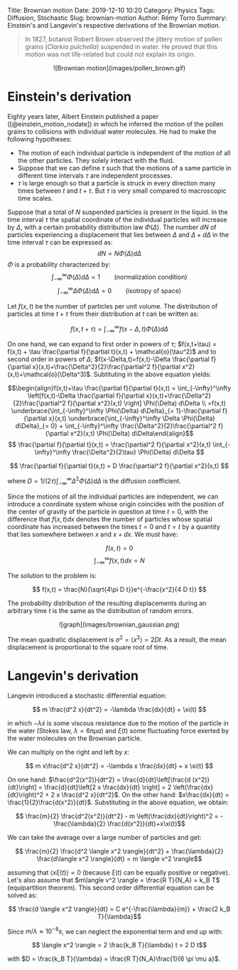 Title: Brownian motion 
Date: 2019-12-10 10:20
Category: Physics
Tags: Diffusion, Stochastic
Slug: brownian-motion
Author: Rémy Torro
Summary: Einstein's and Langevin's respective derivations of the Brownian motion.

> In 1827, botanist Robert Brown observed the jittery motion of pollen grains (*Clarkia pulchella*) suspended in water. He proved that this motion was not life-related but could not explain its origin. 


<center>![Brownian motion](images/pollen_brown.gif)</center>

# Einstein's derivation

Eighty years later, Albert Einstein published a paper ([@einstein_motion_nodate]) in which he inferred the motion of the pollen grains to collisions with individual water molecules. He had to make the following hypotheses:

* The motion of each individual particle is independent of the motion of all the other particles. They solely interact with the fluid. 
* Suppose that we can define $\tau$ such that the motions of a same particle in different time intervals $\tau$ are independent processes. 
* $\tau$ is large enough so that a particle is struck in every direction many times between $t$ and $t+\tau$. But $\tau$ is very small compared to macroscopic time scales.

Suppose that a total of $N$ suspended particles is present in the liquid. In the time interval $\tau$ the spatial coordinate of the individual particles will increase by $\Delta$, with a certain probability distribution law $\Phi(\Delta)$. The number $d N$ of particles experiencing a displacement that lies between $\Delta$ and $\Delta + d\Delta$ in the time interval $\tau$ can be expressed as: 
$$ dN = N \Phi(\Delta) d\Delta $$
$\Phi$ is a probability characterized by:
$$ \int_{-\infty}^\infty \Phi(\Delta) d\Delta = 1 \qquad \textrm{(normalization condition)}$$
$$ \int_{-\infty}^\infty \Delta \Phi(\Delta) d\Delta = 0 \qquad \textrm{(isotropy of space)}$$

Let $f(x,t)$ be the number of particles per unit volume. The distribution of particles at time $t+\tau$ from their distribution at $t$ can be written as:

$$ f(x,t+\tau) = \int_{-\infty}^\infty f(x-\Delta, t) \Phi(\Delta) d\Delta $$

On one hand, we can expand to first order in powers of $\tau$; $f(x,t+\tau) = f(x,t) + \tau \frac{\partial f}{\partial t}(x,t) + \mathcal{o}(\tau^2)$ and to second order in powers of $\Delta$; $f(x-\Delta,t)=f(x,t)-\Delta \frac{\partial f}{\partial x}(x,t)+\frac{\Delta^2}{2}\frac{\partial^2 f}{\partial x^2}(x,t)+\mathcal{o}(\Delta^3)$. Subtituting in the above equation yields:

$$\begin{align}f(x,t)+\tau \frac{\partial f}{\partial t}(x,t) = \int_{-\infty}^\infty  \left[f(x,t)-\Delta \frac{\partial f}{\partial x}(x,t)+\frac{\Delta^2}{2}\frac{\partial^2 f}{\partial x^2}(x,t) \right] \Phi(\Delta) d\Delta \\ =f(x,t) \underbrace{\int_{-\infty}^\infty \Phi(\Delta) d\Delta}_{= 1}-\frac{\partial f}{\partial x}(x,t) \underbrace{\int_{-\infty}^\infty \Delta \Phi(\Delta) d\Delta}_{= 0} + \int_{-\infty}^\infty \frac{\Delta^2}{2}\frac{\partial^2 f}{\partial x^2}(x,t) \Phi(\Delta) d\Delta\end{align}$$
$$ \frac{\partial f}{\partial t}(x,t) = \frac{\partial^2 f}{\partial x^2}(x,t) \int_{-\infty}^\infty \frac{\Delta^2}{2\tau} \Phi(\Delta) d\Delta $$

$$ \frac{\partial f}{\partial t}(x,t) = D  \frac{\partial^2 f}{\partial x^2}(x,t) $$

where $D = 1/(2\tau) \int_{-\infty}^\infty \Delta^2 \Phi(\Delta) d\Delta$ is the diffusion coefficient. 


Since the motions of all the individual particles are independent, we can introduce a coordinate system whose origin coincides with the position of the center of gravity of the particle in question at time $t=0$, with the difference that $f(x,t)dx$ denotes the number of particles whose spatial coordinate has increased between the times $t=0$ and $t=t$ by a quantity that lies somewhere between $x$ and $x+dx$. We must have:

$$f(x,t) = 0 $$
$$ \int_{-\infty}^\infty f(x,t) dx = N $$

The solution to the problem is:

$$ f(x,t) = \frac{N}{\sqrt{4\pi D t}}e^{-\frac{x^2}{4 D t}} $$

The probability distribution of the resulting displacements during an arbitrary time $t$ is the same as the distribution of random errors. 

<center>![graph](images/brownian_gaussian.png)</center>

The mean quadratic displacement is $\sigma^2 = \langle x^2 \rangle = 2 D t$. As a result, the mean displacement is proportional to the square root of time. 

# Langevin's derivation

Langevin introduced a stochastic differential equation:

$$ m \frac{d^2 x}{dt^2} = -\lambda \frac{dx}{dt} + \xi(t) $$

in which $-\lambda \dot{x}$ is some viscous resistance due to the motion of the particle in the water (Stokes law, $\lambda = 6 \pi \mu a$) and $\xi(t)$ some fluctuating force exerted by the water molecules on the Brownian particle. 

We can multiply on the right and left by $x$:

$$ m x\frac{d^2 x}{dt^2} = -\lambda x \frac{dx}{dt} + x \xi(t) $$

On one hand: $\frac{d^2(x^2)}{dt^2} = \frac{d}{dt}\left[\frac{d (x^2)}{dt}\right] = \frac{d}{dt}\left[2 x \frac{dx}{dt} \right] = 2 \left(\frac{dx}{dt}\right)^2 + 2 x \frac{d^2 x}{dt^2}$. On the other hand: $x\frac{dx}{dt} = \frac{1}{2}\frac{d(x^2)}{dt}$. Substituting in the above equation, we obtain:

$$ \frac{m}{2} \frac{d^2(x^2)}{dt^2} - m \left(\frac{dx}{dt}\right)^2 = - \frac{\lambda}{2} \frac{d(x^2)}{dt}+x\xi(t)$$

We can take the average over a large number of particles and get:

$$ \frac{m}{2} \frac{d^2 \langle x^2 \rangle}{dt^2} + \frac{\lambda}{2} \frac{d\langle x^2 \rangle}{dt} = m \langle v^2 \rangle$$

assuming that $\langle x \xi(t) \rangle = 0$ (because $\xi(t)$ can be equally positive or negative). Let's also assume that $m\langle v^2 \rangle = \frac{R T}{N_A} = k_B T$ (equipartition theorem). This second order differential equation can be solved as:

$$ \frac{d \langle x^2 \rangle}{dt} = C e^{-\frac{\lambda}{m}}  + \frac{2 k_B T}{\lambda}$$  

Since $m/\lambda \approx 10^{-8} s$, we can neglect the exponential term and end up with:

$$ \langle x^2 \rangle = 2 \frac{k_B T}{\lambda} t  = 2 D t$$

with $D = \frac{k_B T}{\lambda} = \frac{R T}{N_A}\frac{1}{6 \pi \mu a}$.
